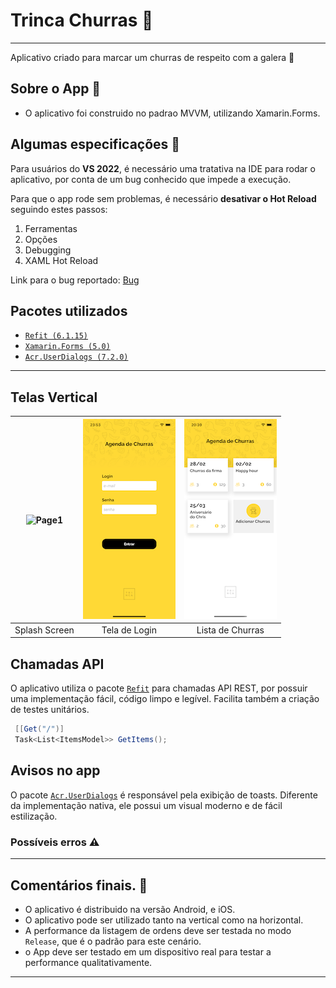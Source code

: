 # Trinca Churras 🍻
---
Aplicativo criado para marcar um churras de respeito com a galera 🍗


## Sobre o App 📱
- O aplicativo foi construido no padrao MVVM, utilizando Xamarin.Forms.


## Algumas especificações 📝
Para usuários do **VS 2022**, é necessário uma tratativa na IDE para rodar o aplicativo, por conta de um bug conhecido que impede a execução.

Para que o app rode sem problemas, é necessário **desativar o Hot Reload** seguindo estes passos:
 1. Ferramentas 
 2. Opções 
 3. Debugging 
 4. XAML Hot Reload

Link para o bug reportado: [Bug](https://developercommunity.visualstudio.com/t/bug-in-visual-studio-2022-xamarin-signalr-method-n/1528510)



## Pacotes utilizados
- [```Refit (6.1.15)```](https://github.com/reactiveui/refit)
- [```Xamarin.Forms (5.0)```](https://github.com/xamarin/Xamarin.Forms)
- [```Acr.UserDialogs (7.2.0)```](https://github.com/aritchie/userdialogs)

---


## Telas Vertical
| ![Page1](Resources/splash_screen.png)  | ![Page2](Resources/login.png) | ![Page3](Resources/lista.png)
|:---:|:---:|:---:|
| Splash Screen | Tela de Login | Lista de Churras |

## Chamadas API
O aplicativo utiliza o pacote [```Refit```](https://github.com/reactiveui/refit) para chamadas API REST, por possuir uma implementação fácil, código limpo e legível.
Facilita também a criação de testes unitários.
```C#
 [[Get("/")]
 Task<List<ItemsModel>> GetItems();
```

## Avisos no app
O pacote [```Acr.UserDialogs```](https://github.com/aritchie/userdialogs) é responsável pela exibição de toasts. Diferente da implementação nativa, ele possui um visual moderno e de fácil estilização.

### Possíveis erros ⚠️
---
 

## Comentários finais. 💬
- O aplicativo é distribuido na versão Android, e iOS.
- O aplicativo pode ser utilizado tanto na vertical como na horizontal.
- A performance da listagem de ordens deve ser testada no modo ```Release```, que é o padrão para este cenário.
- o App deve ser testado em um dispositivo real para testar a performance qualitativamente.

--- 

